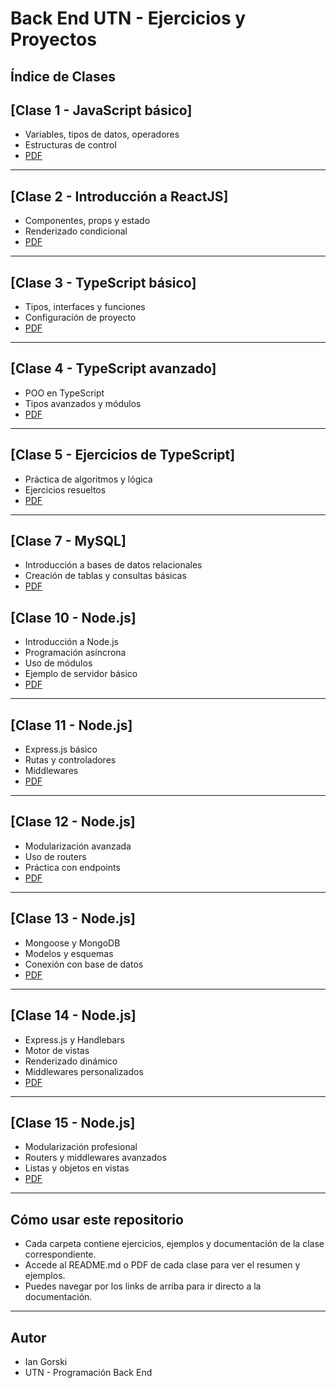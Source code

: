 # Back End UTN - Ejercicios y Proyectos

## Índice de Clases


## [Clase 1 - JavaScript básico]
- Variables, tipos de datos, operadores
- Estructuras de control
- [PDF](./Clase_1_JS/readme.pdf)

---

## [Clase 2 - Introducción a ReactJS]
- Componentes, props y estado
- Renderizado condicional
- [PDF](./Clase-2-ReactJS/readme.pdf)

---

## [Clase 3 - TypeScript básico]
- Tipos, interfaces y funciones
- Configuración de proyecto
- [PDF](./Clase-3-ts/readme.pdf)

---

## [Clase 4 - TypeScript avanzado]
- POO en TypeScript
- Tipos avanzados y módulos
- [PDF](./Clase-4-Typescript/readme.pdf)

---

## [Clase 5 - Ejercicios de TypeScript]
- Práctica de algoritmos y lógica
- Ejercicios resueltos
- [PDF](./Ejercicios-Typescript/readme.pdf)

---

## [Clase 7 - MySQL]
- Introducción a bases de datos relacionales
- Creación de tablas y consultas básicas
- [PDF](./Clase-7-MYSQL/readme.pdf)

## [Clase 10 - Node.js]
- Introducción a Node.js
- Programación asíncrona
- Uso de módulos
- Ejemplo de servidor básico
- [PDF](./Clase-10-Node.js/readme.pdf)

---

## [Clase 11 - Node.js]
- Express.js básico
- Rutas y controladores
- Middlewares
- [PDF](./Clase-11-Node.js/README.pdf)

---

## [Clase 12 - Node.js]
- Modularización avanzada
- Uso de routers
- Práctica con endpoints
- [PDF](./Clase-12-Node.js/README.pdf)

---

## [Clase 13 - Node.js]
- Mongoose y MongoDB
- Modelos y esquemas
- Conexión con base de datos
- [PDF](./Clase-13-Node.js/README.pdf)

---

## [Clase 14 - Node.js]
- Express.js y Handlebars
- Motor de vistas
- Renderizado dinámico
- Middlewares personalizados
- [PDF](./Clase-14-Node.js/README.pdf)

---

## [Clase 15 - Node.js]
- Modularización profesional
- Routers y middlewares avanzados
- Listas y objetos en vistas
- [PDF](./Clase-15-Node.js/README.pdf)

---

## Cómo usar este repositorio
- Cada carpeta contiene ejercicios, ejemplos y documentación de la clase correspondiente.
- Accede al README.md o PDF de cada clase para ver el resumen y ejemplos.
- Puedes navegar por los links de arriba para ir directo a la documentación.

---

## Autor
- Ian Gorski
- UTN - Programación Back End
